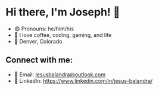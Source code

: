 # Hi there, I'm Joseph! 👋

- 😄 Pronouns: he/him/his 
- 👾 I love coffee, coding, gaming, and life
- 📍 Denver, Colorado

## Connect with me:
- 📧 Email: jesusbalandra@outlook.com
- 🔗 LinkedIn: https://www.linkedin.com/in/jesus-balandra/

<!-- ## Motivation Streak:
[![GitHub Streak](http://github-readme-streak-stats.herokuapp.com?user=OddTK&theme=radical&hide_border=true&date_format=M%20j%5B%2C%20Y%5D)](https://git.io/streak-stats) -->


<!--
**OddTK/OddTK** is a ✨ _special_ ✨ repository because its `README.md` (this file) appears on your GitHub profile.

Here are some ideas to get you started:

- 🔭 I’m currently working on ...
- 🌱 I’m currently learning ...
- 👯 I’m looking to collaborate on ...
- 🤔 I’m looking for help with ...
- 💬 Ask me about ...
- 📫 How to reach me: ...
- 😄 Pronouns: ...
- ⚡ Fun fact: ...
-->
